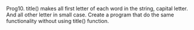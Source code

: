 Prog10. title() makes all first letter of each word in the string, capital letter. And all other letter in small case. Create a program that do the same functionality without using title() function.
